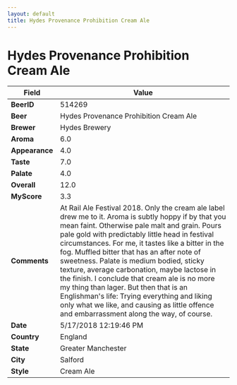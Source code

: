 ```yaml
---
layout: default
title: Hydes Provenance Prohibition Cream Ale
---
```


# Hydes Provenance Prohibition Cream Ale

| Field         | Value     |
|---------------|-----------|
| **BeerID** | 514269 |
| **Beer** | Hydes Provenance Prohibition Cream Ale |
| **Brewer** | Hydes Brewery |
| **Aroma** | 6.0 |
| **Appearance** | 4.0 |
| **Taste** | 7.0 |
| **Palate** | 4.0 |
| **Overall** | 12.0 |
| **MyScore** | 3.3 |
| **Comments** | At Rail Ale Festival 2018. Only the cream ale label drew me to it. Aroma is subtly hoppy if by that you mean faint. Otherwise pale malt and grain. Pours pale gold with predictably little head in festival circumstances. For me, it tastes like a bitter in the fog. Muffled bitter that has an after note of sweetness. Palate is medium bodied, sticky texture, average carbonation, maybe lactose in the finish. I conclude that cream ale is no more my thing than lager. But then that is an Englishman&#39;s life: Trying everything and liking only what we like, and causing as little offence and embarrassment along the way, of course. |
| **Date** | 5/17/2018 12:19:46 PM |
| **Country** | England |
| **State** | Greater Manchester |
| **City** | Salford |
| **Style** | Cream Ale |
